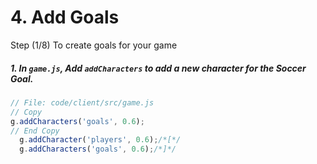 # 4. Add Goals

Step (1/8) To create goals for your game

##### 1. In `game.js`, Add `addCharacters` to add a new character for the Soccer Goal.

```javascript
// File: code/client/src/game.js
// Copy
g.addCharacters('goals', 0.6);
// End Copy
  g.addCharacter('players', 0.6);/*[*/
  g.addCharacters('goals', 0.6);/*]*/
```
